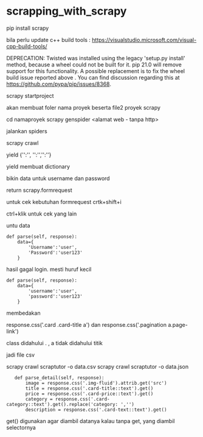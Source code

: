 # scrapping_with_scrapy

pip install scrapy

bila perlu update c++ build tools :
https://visualstudio.microsoft.com/visual-cpp-build-tools/

DEPRECATION: Twisted was installed using the legacy 'setup.py install' method, because a wheel could not be built for it.
 pip 21.0 will remove support for this functionality. A possible replacement is to fix the wheel build issue reported above
. You can find discussion regarding this at https://github.com/pypa/pip/issues/8368.

scrapy startproject <namaproyek>

akan membuat foler nama proyek beserta file2 proyek scrapy

cd namaproyek
scrapy genspider <namaproyekspiders> <alamat web - tanpa http>

jalankan spiders

scrapy crawl <namaproyekspiders>

yield {'':'', '':'','':''}

yield membuat dictionary 

bikin data untuk username dan password

return scrapy.formrequest

untuk cek kebutuhan formrequest crtk+shift+i

ctrl+klik untuk cek yang lain

untu data

    def parse(self, response):
        data={
            'Username':'user',
            'Password':'user123'
        }
hasil gagal login. mesti huruf kecil

    def parse(self, response):
        data={
            'username':'user',
            'password':'user123'
        }
        


membedakan

response.css('.card .card-title a')  dan
response.css('.pagination a.page-link') 

class didahului . , a tidak didahului titik 


jadi file csv 

scrapy crawl scraptutor -o data.csv
scrapy crawl scraptutor -o data.json
   
   
       def parse_detail(self, response):
           image = response.css('.img-fluid').attrib.get('src')
           title = response.css('.card-title::text').get()
           price = response.css('.card-price::text').get()
           category = response.css('.card-category::text').get().replace('category: ','')
           description = response.css('.card-text::text').get()
           
get() digunakan agar diambil datanya
kalau tanpa get, yang diambil selectornya